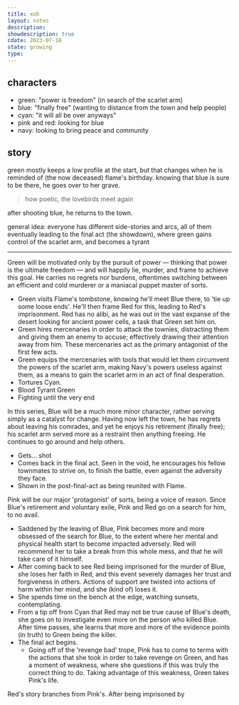 ```yaml
---
title: xob
layout: notes
description: 
showdescription: true
cdate: 2023-07-18
state: growing
type: 
---
```


## characters

- green: "power is freedom" (in search of the scarlet arm)
- blue: "finally free" (wanting to distance from the town and help people)
- cyan: "it will all be over anyways"
- pink and red: looking for blue
- navy: looking to bring peace and community

## story

green mostly keeps a low profile at the start, but that changes when he is reminded of (the now deceased) flame's birthday. knowing that blue is sure to be there, he goes over to her grave.

> how poetic, the lovebirds meet again

after shooting blue, he returns to the town.

general idea: everyone has different side-stories and arcs, all of them eventually leading to the final act (the showdown), where green gains control of the scarlet arm, and becomes a tyrant

---

Green will be motivated only by the pursuit of power — thinking that power is the ultimate freedom — and will happily lie, murder, and frame to achieve this goal. He carries no regrets nor burdens, oftentimes switching between an efficient and cold murderer or a maniacal puppet master of sorts.

- Green visits Flame's tombstone, knowing he'll meet Blue there, to 'tie up some loose ends'. He'll then frame Red for this, leading to Red's imprisonment. Red has no alibi, as he was out in the vast expanse of the desert looking for ancient power cells, a task that Green set him on.
- Green hires mercenaries in order to attack the townies, distracting them and giving them an enemy to accuse; effectively drawing their attention away from him. These mercenaries act as the primary antagonist of the first few acts.
- Green equips the mercenaries with tools that would let them circumvent the powers of the scarlet arm, making Navy's powers useless against them, as a means to gain the scarlet arm in an act of final desperation.
- Tortures Cyan.
- Blood Tyrant Green
- Fighting until the very end

In this series, Blue will be a much more minor character, rather serving simply as a catalyst for change. Having now left the town, he has regrets about leaving his comrades, and yet he enjoys his retirement (finally free); his scarlet arm served more as a restraint then anything freeing. He continues to go around and help others.

- Gets... shot
- Comes back in the final act. Seen in the void, he encourages his fellow townmates to strive on, to finish the battle, even against the adversity they face.
- Shown in the post-final-act as being reunited with Flame.

Pink will be our major 'protagonist' of sorts, being a voice of reason. Since Blue's retirement and voluntary exile, Pink and Red go on a search for him, to no avail.

- Saddened by the leaving of Blue, Pink becomes more and more obsessed of the search for Blue, to the extent where her mental and physical health start to become impacted adversely. Red will recommend her to take a break from this whole mess, and that he will take care of it himself.
- After coming back to see Red being imprisoned for the murder of Blue, she loses her faith in Red, and this event severely damages her trust and forgiveness in others. Actions of support are twisted into actions of harm within her mind, and she (kind of) loses it.
- She spends time on the bench at the edge, watching sunsets, contemplating.
- From a tip off from Cyan that Red may not be true cause of Blue's death, she goes on to investigate even more on the person who killed Blue. After time passes, she learns that more and more of the evidence points (in truth) to Green being the killer.
- The final act begins.
    - Going off of the 'revenge bad' trope, Pink has to come to terms with the actions that she took in order to take revenge on Green, and has a moment of weakness, where she questions if this was truly the correct thing to do. Taking advantage of this weakness, Green takes Pink's life.

Red's story branches from Pink's. After being imprisoned by 
